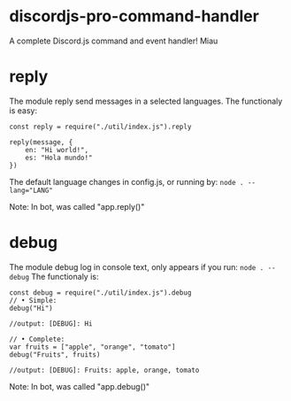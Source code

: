 # discordjs-pro-command-handler
A complete Discord.js command and event handler! Miau

# reply
The module reply send messages in a selected languages.
The functionaly is easy:
```
const reply = require("./util/index.js").reply

reply(message, {
	en: "Hi world!",
	es: "Hola mundo!"
})
```

The default language changes in config.js, or running by:
```node . --lang="LANG"```

Note: In bot, was called "app.reply()"

# debug

The module debug log in console text, only appears if you run:
```node . --debug```
The functionaly is:
```
const debug = require("./util/index.js").debug
// • Simple:
debug("Hi")

//output: [DEBUG]: Hi

// • Complete:
var fruits = ["apple", "orange", "tomato"]
debug("Fruits", fruits)

//output: [DEBUG]: Fruits: apple, orange, tomato
```

Note: In bot, was called "app.debug()"

